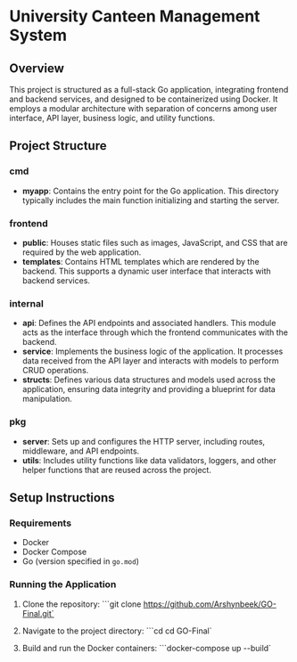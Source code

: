 # University Canteen Management System

## Overview
This project is structured as a full-stack Go application, integrating frontend and backend services, and designed to be containerized using Docker. It employs a modular architecture with separation of concerns among user interface, API layer, business logic, and utility functions.

## Project Structure

### cmd
- **myapp**: Contains the entry point for the Go application. This directory typically includes the main function initializing and starting the server.

### frontend
- **public**: Houses static files such as images, JavaScript, and CSS that are required by the web application.
- **templates**: Contains HTML templates which are rendered by the backend. This supports a dynamic user interface that interacts with backend services.

### internal
- **api**: Defines the API endpoints and associated handlers. This module acts as the interface through which the frontend communicates with the backend.
- **service**: Implements the business logic of the application. It processes data received from the API layer and interacts with models to perform CRUD operations.
- **structs**: Defines various data structures and models used across the application, ensuring data integrity and providing a blueprint for data manipulation.

### pkg
- **server**: Sets up and configures the HTTP server, including routes, middleware, and API endpoints.
- **utils**: Includes utility functions like data validators, loggers, and other helper functions that are reused across the project.

## Setup Instructions

### Requirements
- Docker
- Docker Compose
- Go (version specified in `go.mod`)

### Running the Application
1. Clone the repository: 
  ```git clone https://github.com/Arshynbeek/GO-Final.git`

2. Navigate to the project directory: 
  ```cd cd GO-Final`

3. Build and run the Docker containers: 
  ```docker-compose up --build`